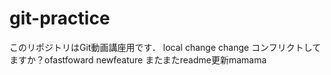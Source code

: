 # git-practice
このリポジトリはGit動画講座用です．
local change change
コンフリクトしてますか？ofastfoward newfeature
またまたreadme更新mamama
